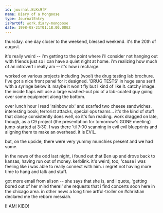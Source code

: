 ```yaml
---
id: journal.ELKs9fP
name: Diary of a Mongoose
type: JournalEntry
isPartOf: work.diary-mongoose
date: 1998-08-21T01:18:00.000Z
---
```

thursday. one day closer to the weekend, blessed weekend. it's the 20th of august.

it's really weird -- i'm getting to the point where i'll consider not hanging out with friends just so i can have a quiet night at home. i'm realizing how much of an introvert i really am -- it's how i recharge.

worked on various projects including (woo!) the drug testing lab brochure. I've got a nice front panel for it designed. 'DRUG TESTS' in huge sans serif with a syringe below it. maybe it won't fly but I kind of like it. catchy image. the inside flaps will use a large washed-out pic of a lab-coated guy going over some equipment along the bottom.

over lunch hour i read 'rainbow six' and scarfed two cheese sandwiches. interesting book; terrorist attacks, special ops teams... it's the kind of stuff that clancy consistently does well, so it's fun reading. work dragged on late, though, as a C9 project (the presentation for tomorrow's GONE meeting) jump-started at 3:30. I was there 'til 7:00 scanning in evil evil blueprints and aligning them to make an overhead. it is EVIL.

but, on the upside, there were very yummy munchies present and we had some.

in the news of the odd last night, i found out that Ben up and drove back to kansas, having run out of money. kerblink. it's weird, too, 'cause i was feeling like i was able to really connect with him. i regret not having more time to hang and talk and stuff.

got more email from alison -- she says that she is, and i quote, 'getting bored out of her mind there!' she requests that i find concerts soon here in the chicago area. in other news a long time artful-troller on #christian declared me the reborn messiah.

I! AM! KIBO!
